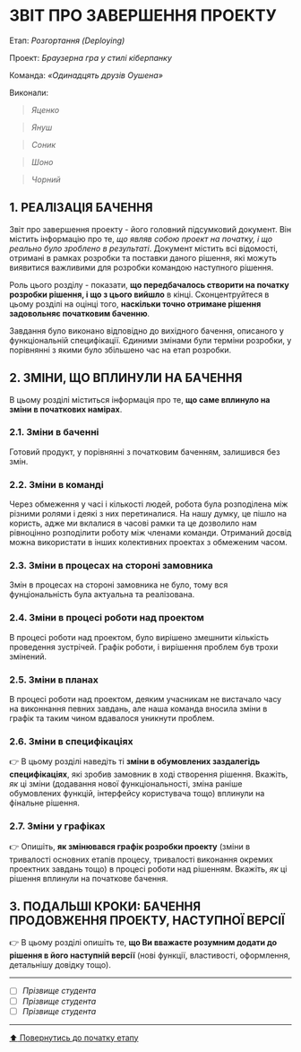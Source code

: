 ﻿# ЗВІТ ПРО ЗАВЕРШЕННЯ ПРОЕКТУ

Етап: *Розгортання (Deploying)*

Проект: *Браузерна гра у стилі кіберпанку*

Команда: *«Одинадцять друзів Оушена»*

Виконали:
>*Яценко*

>*Януш*

>*Соник*

>*Шоно*

>*Чорний*


##  **1. РЕАЛІЗАЦІЯ БАЧЕННЯ**

Звіт про завершення проекту - його головний підсумковий документ. Він містить інформацію про те, *що являв собою проект на початку, і що реально було зроблено в результаті*. Документ містить всі відомості, отримані в рамках розробки та поставки даного рішення, які можуть виявитися важливими для розробки командою наступного рішення. 

Роль цього розділу - показати, **що передбачалось створити на початку розробки рішення, і що з цього вийшло** в кінці. Сконцентруйтеся в цьому розділі на оцінці того, **наскільки точно отримане рішення задовольняє початковим баченню**.

Завдання було виконано відповідно до вихідного бачення, описаного у функціональній специфікації. Єдиними змінами були терміни розробки, у порівнянні з якими було збільшено час на етап розробки.

##  **2. ЗМІНИ, ЩО ВПЛИНУЛИ НА БАЧЕННЯ**
В цьому розділі міститься інформація про те, **що саме вплинуло на зміни в початкових намірах**. 

### **2.1. Зміни в баченні**

Готовий продукт, у порівнянні з початковим баченням, залишився без змін.

### **2.2. Зміни в команді**

Через обмеження у часі і кількості людей, робота була розподілена між різними ролями і деякі з них перетиналися. На нашу думку, це пішло на користь, адже ми вклалися в часові рамки та це дозволило нам рівноцінно розподілити роботу між членами команди. Отриманий досвід можна використати в інших колективних проектах з обмеженим часом.

###  **2.3. Зміни в процесах на стороні замовника** 

Змін в процесах на стороні замовника не було, тому вся фунціональність була актуальна та реалізована.

###  **2.4. Зміни в процесі роботи над проектом**

В процесі роботи над проектом, було вирішено змешнити кількість проведення зустрічей. Графік роботи, і вирішення проблем був трохи змінений.

###  **2.5. Зміни в планах**

В процесі роботи над проектом, деяким учасникам не вистачало часу на виконнання певних завдань, але наша команда вносила зміни в графік та таким чином вдавалося уникнути проблем.

###  **2.6. Зміни в специфікаціях**

:point_right: В цьому розділі наведіть ті **зміни в обумовлених заздалегідь специфікаціях**, які зробив замовник в ході створення рішення. Вкажіть, *як* ці зміни (додавання нової функціональності, зміна раніше обумовлених функцій, інтерфейсу користувача тощо) вплинули на фінальне рішення.

###  **2.7. Зміни у графіках**

:point_right: Опишіть, **як змінювався графік розробки проекту** (зміни в тривалості основних етапів процесу, тривалості виконання окремих проектних завдань тощо) в процесі роботи над рішенням. Вкажіть, *як* ці рішення вплинули на початкове бачення.

## **3. ПОДАЛЬШІ КРОКИ: БАЧЕННЯ ПРОДОВЖЕННЯ ПРОЕКТУ, НАСТУПНОЇ ВЕРСІЇ**

:point_right: В цьому розділі опишіть те, **що Ви вважаєте розумним додати до рішення в його наступній версії** (нові функції, властивості, оформлення, детальнішу довідку тощо).

---

- [ ] *Прізвище студента*
- [ ] *Прізвище студента*
- [ ] *Прізвище студента*

---
[:arrow_up: Повернутись до початку етапу](/docs/5.Deploying/README.md)



